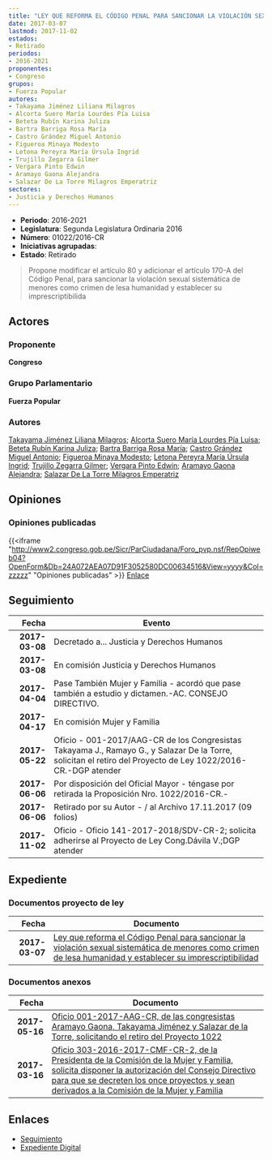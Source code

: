 ```yaml
---
title: "LEY QUE REFORMA EL CÓDIGO PENAL PARA SANCIONAR LA VIOLACIÓN SEXUAL SISTEMÁTICA DE MENORES COMO CRIMEN DE LESA HUMANIDAD Y ESTABLECER SU IMPRESCRIPTIBILIDAD"
date: 2017-03-07
lastmod: 2017-11-02
estados:
- Retirado
periodos:
- 2016-2021
proponentes:
- Congreso
grupos:
- Fuerza Popular
autores:
- Takayama Jiménez Liliana Milagros
- Alcorta Suero María Lourdes Pía Luisa
- Beteta Rubín Karina Juliza
- Bartra Barriga Rosa María
- Castro Grández Miguel Antonio
- Figueroa Minaya Modesto
- Letona Pereyra María Úrsula Ingrid
- Trujillo Zegarra Gilmer
- Vergara Pinto Edwin
- Aramayo Gaona Alejandra
- Salazar De La Torre Milagros Emperatriz
sectores:
- Justicia y Derechos Humanos
---
```

- **Periodo**: 2016-2021
- **Legislatura**: Segunda Legislatura Ordinaria 2016
- **Número**: 01022/2016-CR
- **Iniciativas agrupadas**: 
- **Estado**: Retirado

> Propone modificar el artículo 80 y adicionar el artículo 170-A del Código Penal, para sancionar la violación sexual sistemática de menores como crimen de lesa humanidad y establecer su imprescriptibilida


## Actores

### Proponente

**Congreso**

### Grupo Parlamentario

**Fuerza Popular**

### Autores

[Takayama Jiménez Liliana Milagros](mailto:mailto:ltakayama@congreso.gob.pe); [Alcorta Suero María Lourdes Pía Luisa](mailto:mailto:lalcorta@congreso.gob.pe); [Beteta Rubín Karina Juliza](mailto:mailto:kbeteta@congreso.gob.pe); [Bartra Barriga Rosa María](mailto:mailto:rbartra@congreso.gob.pe); [Castro Grández Miguel Antonio](mailto:mailto:macastro@congreso.gob.pe); [Figueroa Minaya Modesto](mailto:mailto:mfigueroam@congreso.gob.pe); [Letona Pereyra María Úrsula Ingrid](mailto:mailto:mletona@congreso.gob.pe); [Trujillo Zegarra Gilmer](mailto:mailto:gtrujilloz@congreso.gob.pe); [Vergara Pinto Edwin](mailto:mailto:evergara@congreso.gob.pe); [Aramayo Gaona Alejandra](mailto:mailto:maramayo@congreso.gob.pe); [Salazar De La Torre Milagros Emperatriz](mailto:mailto:msalazard@congreso.gob.pe)

## Opiniones

### Opiniones publicadas

{{<iframe "http://www2.congreso.gob.pe/Sicr/ParCiudadana/Foro_pvp.nsf/RepOpiweb04?OpenForm&Db=24A072AEA07D91F3052580DC00634516&View=yyyy&Col=zzzzz" "Opiniones publicadas" >}}
[Enlace](http://www2.congreso.gob.pe/Sicr/ParCiudadana/Foro_pvp.nsf/RepOpiweb04?OpenForm&Db=24A072AEA07D91F3052580DC00634516&View=yyyy&Col=zzzzz)


## Seguimiento

| Fecha | Evento |
|------:|--------|
| **2017-03-08** | Decretado a... Justicia y Derechos Humanos |
| **2017-03-08** | En comisión Justicia y Derechos Humanos |
| **2017-04-04** | Pase También Mujer y Familia - acordó que pase también a estudio y dictamen.-AC. CONSEJO DIRECTIVO. |
| **2017-04-17** | En comisión Mujer y Familia |
| **2017-05-22** | Oficio - 001-2017/AAG-CR de los Congresistas Takayama J., Ramayo G., y Salazar De la Torre, solicitan el retiro del Proyecto de Ley 1022/2016-CR.-DGP atender |
| **2017-06-06** | Por disposición del Oficial Mayor - téngase por retirada la Proposición Nro. 1022/2016-CR.- |
| **2017-06-06** | Retirado por su Autor - / al Archivo 17.11.2017 (09 folios) |
| **2017-11-02** | Oficio - Oficio 141-2017-2018/SDV-CR-2; solicita adherirse al Proyecto de Ley Cong.Dávila V.;DGP atender |

## Expediente

### Documentos proyecto de ley

| Fecha | Documento |
|------:|-----------|
| **2017-03-07** | [Ley que reforma el Código Penal para sancionar la violación sexual sistemática de menores como crimen de lesa humanidad y establecer su imprescriptibilidad](http://www.leyes.congreso.gob.pe/Documentos/2016_2021/Proyectos_de_Ley_y_de_Resoluciones_Legislativas/PL0102220170307.pdf) |

### Documentos anexos

| Fecha | Documento |
|------:|-----------|
| **2017-05-16** | [Oficio 001-2017-AAG-CR, de las congresistas Aramayo Gaona, Takayama Jiménez y Salazar de la Torre, solicitando el retiro del Proyecto 1022](http://www.leyes.congreso.gob.pe/Documentos/2016_2021/Oficios/Congresistas/OFICIO-001-2017-AAG-CR..pdf) |
| **2017-03-16** | [Oficio 303-2016-2017-CMF-CR-2, de la Presidenta de la Comisión de la Mujer y Familia, solicita disponer la autorización del Consejo Directivo para que se decreten los once proyectos y sean derivados a la Comisión de la Mujer y Familia](http://www.leyes.congreso.gob.pe/Documentos/2016_2021/Oficios/Comisiones_Ordinarias/OFICIO-303_2016-2017-CMF-CR-2.pdf) |

## Enlaces

- [Seguimiento](http://www2.congreso.gob.pe/Sicr/TraDocEstProc/CLProLey2016.nsf/f7fff46988ca05b1052578e100829cc7/2b7fca6e4ea5d75d052580dc0076f7a8?OpenDocument)
- [Expediente Digital](http://www2.congreso.gob.pe/Sicr/TraDocEstProc/CLProLey2016.nsf/f7fff46988ca05b1052578e100829cc7/2b7fca6e4ea5d75d052580dc0076f7a8?OpenDocument&Click=05257FB7005EB655.eb71d0cf91d8294e05256cdf006b5706/$Body/0.1C6C)

